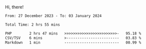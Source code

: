 Hi, there! 

<!--START_SECTION:waka-->

```txt
From: 27 December 2023 - To: 03 January 2024

Total Time: 2 hrs 55 mins

PHP        2 hrs 47 mins   >>>>>>>>>>>>>>>>>>>>>>>>-   95.18 %
CSV/TSV    6 mins          >------------------------   03.83 %
Markdown   1 min           -------------------------   00.99 %
```

<!--END_SECTION:waka-->
